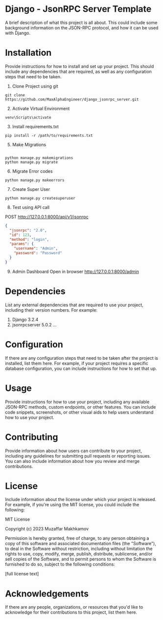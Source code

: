 # Django - JsonRPC Server Template

A brief description of what this project is all about. This could include some background information on the JSON-RPC
protocol, and how it can be used with Django.

# Installation

Provide instructions for how to install and set up your project. This should include any dependencies that are required,
as well as any configuration steps that need to be taken.

1. Clone Project using git

```commandline
git clone https://github.com/MaxAlphaEngineer/django_jsonrpc_server.git
```

2. Activate Virtual Environment

```commandline
venv\Scripts\activate
```

3. Install requirements.txt

```
pip install -r /path/to/requirements.txt
```

5. Make Migrations

```commandline

python manage.py makemigrations
python manage.py migrate

```

6. Migrate Error codes

```
python manage.py makeerrors
``` 

7. Create Super User

```
python manage.py createsuperuser
``` 

8. Test using API call

POST http://127.0.0.1:8000/api/v1/jsonrpc

```json
{
  "jsonrpc": "2.0",
  "id": 123,
  "method": "login",
  "params": {
    "username": "Admin",
    "password": "Password"
  }
}
```

9. Admin Dashboard
Open in browser http://127.0.0.1:8000/admin





# Dependencies

List any external dependencies that are required to use your project, including their version numbers. For example:

1. Django 3.2.4
2. jsonrpcserver 5.0.2
   ...

# Configuration

If there are any configuration steps that need to be taken after the project is installed, list them here. For example,
if your project requires a specific database configuration, you can include instructions for how to set that up.

# Usage

Provide instructions for how to use your project, including any available JSON-RPC methods, custom endpoints, or other
features. You can include code snippets, screenshots, or other visual aids to help users understand how to use your
project.

# Contributing

Provide information about how users can contribute to your project, including any guidelines for submitting pull
requests or reporting issues. You can also include information about how you review and merge contributions.

# License

Include information about the license under which your project is released. For example, if you're using the MIT
license, you could include the following:

MIT License

Copyright (c) 2023 Muzaffar Makhkamov

Permission is hereby granted, free of charge, to any person obtaining a copy of this software and associated
documentation files (the "Software"), to deal in the Software without restriction, including without limitation the
rights to use, copy, modify, merge, publish, distribute, sublicense, and/or sell copies of the Software, and to permit
persons to whom the Software is furnished to do so, subject to the following conditions:

[full license text]

# Acknowledgements

If there are any people, organizations, or resources that you'd like to acknowledge for their contributions to this
project, list them here.
